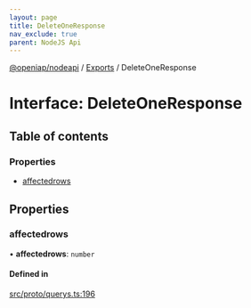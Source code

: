 ```yaml
---
layout: page
title: DeleteOneResponse
nav_exclude: true
parent: NodeJS Api
---
```

[@openiap/nodeapi](../README.html) / [Exports](../modules.html) / DeleteOneResponse

# Interface: DeleteOneResponse

## Table of contents

### Properties

- [affectedrows](DeleteOneResponse.html#affectedrows)

## Properties

### affectedrows

• **affectedrows**: `number`

#### Defined in

[src/proto/querys.ts:196](https://github.com/openiap/nodeapi/blob/a6b5438/src/proto/querys.ts#L196)
